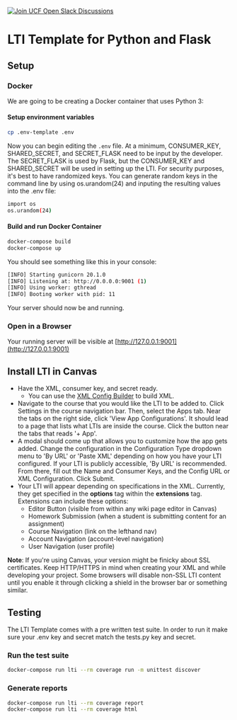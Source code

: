 [![Join UCF Open Slack Discussions](https://ucf-open-slackin.herokuapp.com/badge.svg)](https://ucf-open-slackin.herokuapp.com/)

# LTI Template for Python and Flask

## Setup

### Docker

We are going to be creating a Docker container that uses Python 3:

#### Setup environment variables

```bash
cp .env-template .env
```

Now you can begin editing the `.env` file. At a minimum, CONSUMER_KEY, SHARED_SECRET, and SECRET_FLASK need to be input by the developer. The SECRET_FLASK is used by Flask, but the CONSUMER_KEY and SHARED_SECRET will be used in setting up the LTI. For security purposes, it's best to have randomized keys. You can generate random keys in the command line by using os.urandom(24) and inputing the resulting values into the .env file:

```bash
import os
os.urandom(24)
```

#### Build and run Docker Container

```bash
docker-compose build
docker-compose up
```

You should see something like this in your console:

```bash
[INFO] Starting gunicorn 20.1.0
[INFO] Listening at: http://0.0.0.0:9001 (1)
[INFO] Using worker: gthread
[INFO] Booting worker with pid: 11
```

Your server should now be and running.

### Open in a Browser

Your running server will be visible at [http://127.0.0.1:9001](http://127.0.0.1:9001)

## Install LTI in Canvas

- Have the XML, consumer key, and secret ready.
  - You can use the [XML Config Builder](https://www.edu-apps.org/build_xml.html) to build XML.
- Navigate to the course that you would like the LTI to be added to. Click Settings in the course navigation bar. Then, select the Apps tab. Near the tabs on the right side, click 'View App Configurations'. It should lead to a page that lists what LTIs are inside the course. Click the button near the tabs that reads '+ App'.
- A modal should come up that allows you to customize how the app gets added. Change the configuration in the Configuration Type dropdown menu to 'By URL' or 'Paste XML' depending on how you have your LTI configured. If your LTI is publicly accessible, 'By URL' is recommended. From there, fill out the Name and Consumer Keys, and the Config URL or XML Configuration. Click Submit.
- Your LTI will appear depending on specifications in the XML. Currently, they get specified in the **options** tag within the **extensions** tag. Extensions can include these options:
  - Editor Button (visible from within any wiki page editor in Canvas)
  - Homework Submission (when a student is submitting content for an assignment)
  - Course Navigation (link on the lefthand nav)
  - Account Navigation (account-level navigation)
  - User Navigation (user profile)

**Note**: If you're using Canvas, your version might be finicky about SSL certificates. Keep HTTP/HTTPS in mind when creating your XML and while developing your project. Some browsers will disable non-SSL LTI content until you enable it through clicking a shield in the browser bar or something similar.

## Testing

The LTI Template comes with a pre written test suite.  In order to run it make sure your .env key and secret match the tests.py key and secret.

### Run the test suite

```bash
docker-compose run lti --rm coverage run -m unittest discover
```

### Generate reports

```bash
docker-compose run lti --rm coverage report 
docker-compose run lti --rm coverage html
```

